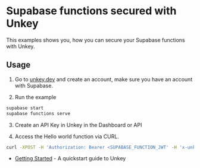 # Supabase functions secured with Unkey

This examples shows you, how you can secure your Supabase functions with Unkey.

## Usage

1. Go to [unkey.dev](https://unkey.dev/app) and create an account, make sure you have an account with Supabase.

2. Run the example
```bash
supabase start
supabase functions serve
```
3. Create an API Key in Unkey in the Dashboard or API

4. Access the Hello world function via CURL.

```bash
curl -XPOST -H 'Authorization: Bearer <SUPABASE_FUNCTION_JWT' -H 'x-unkey-api-key: <API_KEY_FROM_UNKEY' -H "Content-type: application/json" 'http://localhost:54321/functions/v1/hello-world'
```

- [Getting Started](https://unkey.dev/docs/quickstart) - A quickstart guide to Unkey

